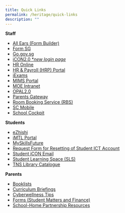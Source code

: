```yaml
---
title: Quick Links
permalink: /heritage/quick-links
description: ""
---
```

**Staff**
* [All Ears (Form Builder)](https://forms.moe.edu.sg/)
* [Form SG](https://form.gov.sg/)
* [Go.gov.sg](https://go.gov.sg/)
* [iCON2.0 \*_new login page_](https://workspace.google.com/dashboard)  
* [HR Online](https://intranet.moe.gov.sg/hronline/Pages/Home.aspx)
* [HR & Payroll (HRP) Portal](https://www.hrp.gov.sg/)
* [iExams](https://iexams.seab.gov.sg/)
* [MIMS Portal](https://mims.moe.gov.sg/)
* [MOE Intranet](https://intranet.moe.gov.sg/)
* [OPAL2.0](https://opal2.moe.edu.sg/)
* [Parents Gateway](https://pg.moe.edu.sg/)
* [Room Booking Service (RBS)](https://rbs.avero-tech.com/login.html)
* [SC Mobile](https://scmobile.moe.edu.sg/login)
* [School Cockpit](https://schoolcockpit.moe.gov.sg/)

**Students**
* [eZhishi](https://www.ezhishi.net/Contents/)
* [iMTL Portal](https://imtl.moe.edu.sg/cos/o.x?c=/ca7_imtl/user&func=login)
* [MySkillsFuture](https://www.myskillsfuture.gov.sg/content/student/en/primary/education-guide/education-landscape.html)   
* [Request Form for Resetting of Student ICT Account](https://go.gov.sg/tnspasswordreset)
* [Student iCON Email](https://workspace.google.com/dashboard)  
* [Student Learning Space (SLS)](https://vle.learning.moe.edu.sg/login)  
* [TNS Library Catalogue](https://schoolibrary.moe.edu.sg/taonan)

**Parents**
* [Booklists](https://taonan.moe.edu.sg/partners/for-parents/curriculum-matters/booklists)
* [Curriculum Briefings](https://taonan.moe.edu.sg/partners/for-parents/curriculum-matters/curriculum-briefing-slides)
* [Cyberwellness Tips](https://taonan.moe.edu.sg/partners/for-parents/ict-matters/cyberwellness)
* [Forms (Student Matters and Finance)](https://taonan.moe.edu.sg/partners/for-parents/admin-n-finance/forms)
* [School-Home Partnership Resources](https://taonan.moe.edu.sg/partners/for-parents/school-home-partnership)